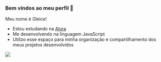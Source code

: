 ### Bem vindos ao meu perfil 💛

Meu nome é Gleice! 

- Estou estudando na [Alura](https://www.alura.com.br)
- Me desenvolvendo na linguagem JavaScript
- Utilizo esse espaço para minha organização e compartilhamento dos meus projetos desenvolvidos

![](https://media1.tenor.com/m/tZRpSE2eMeoAAAAd/backyardigans-dancing.gif)
